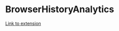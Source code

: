 # BrowserHistoryAnalytics

[ Link to extension ](https://chrome.google.com/webstore/detail/browseranalytics/cekjmilbamfemkoieilijlgelgbehbnl) 
